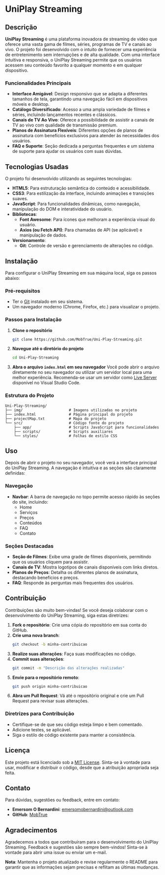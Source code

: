# UniPlay Streaming

## Descrição

**UniPlay Streaming** é uma plataforma inovadora de streaming de vídeo que oferece uma vasta gama de filmes, séries, programas de TV e canais ao vivo. O projeto foi desenvolvido com o intuito de fornecer uma experiência de entretenimento sem interrupções e de alta qualidade. Com uma interface intuitiva e responsiva, o UniPlay Streaming permite que os usuários acessem seu conteúdo favorito a qualquer momento e em qualquer dispositivo.

### Funcionalidades Principais

- **Interface Amigável**: Design responsivo que se adapta a diferentes tamanhos de tela, garantindo uma navegação fácil em dispositivos móveis e desktop.
- **Catálogo Diversificado**: Acesso a uma ampla variedade de filmes e séries, incluindo lançamentos recentes e clássicos.
- **Canais de TV Ao Vivo**: Oferece a possibilidade de assistir a canais de TV ao vivo com qualidade de transmissão premium.
- **Planos de Assinatura Flexíveis**: Diferentes opções de planos de assinatura com benefícios exclusivos para atender às necessidades dos usuários.
- **FAQ e Suporte**: Seção dedicada a perguntas frequentes e um sistema de suporte para ajudar os usuários com suas dúvidas.

## Tecnologias Usadas

O projeto foi desenvolvido utilizando as seguintes tecnologias:

- **HTML5**: Para estruturação semântica do conteúdo e acessibilidade.
- **CSS3**: Para estilização da interface, incluindo animações e transições suaves.
- **JavaScript**: Para funcionalidades dinâmicas, como navegação, manipulação do DOM e interatividade do usuário.
- **Bibliotecas**:
  - **Font Awesome**: Para ícones que melhoram a experiência visual do usuário.
  - **Axios (ou Fetch API)**: Para chamadas de API (se aplicável) e manipulação de dados.
- **Versionamento**: 
  - **Git**: Controle de versão e gerenciamento de alterações no código.

## Instalação

Para configurar o UniPlay Streaming em sua máquina local, siga os passos abaixo:

### Pré-requisitos

- Ter o [Git](https://git-scm.com/) instalado em seu sistema.
- Um navegador moderno (Chrome, Firefox, etc.) para visualizar o projeto.

### Passos para Instalação

1. **Clone o repositório**
   ```bash
   git clone https://github.com/MobTrue/Uni-Play-Streaming.git
   ```

2. **Navegue até o diretório do projeto**
   ```bash
   cd Uni-Play-Streaming
   ```

3. **Abra o arquivo `index.html` em seu navegador**
   Você pode abrir o arquivo diretamente no seu navegador ou utilizar um servidor local para uma melhor experiência. Recomenda-se usar um servidor como [Live Server](https://marketplace.visualstudio.com/items?itemName=ritwickdey.LiveServer) disponível no Visual Studio Code.

### Estrutura do Projeto

```plaintext
Uni-Play-Streaming/
├── img/                     # Imagens utilizadas no projeto
├── index.html               # Página principal do projeto
├── projectMap.txt           # Mapa do projeto
└── src/                     # Código fonte do projeto
    ├── app/                 # Scripts JavaScript para funcionalidades
    ├── scripts/             # Scripts auxiliares
    └── styles/              # Folhas de estilo CSS
```

## Uso

Depois de abrir o projeto no seu navegador, você verá a interface principal do UniPlay Streaming. A navegação é intuitiva e as seções são claramente definidas:

### Navegação

- **Navbar**: A barra de navegação no topo permite acesso rápido às seções do site, incluindo:
  - Home
  - Serviços
  - Preços
  - Conteúdos
  - FAQ
  - Contato

### Seções Destacadas

- **Seção de Filmes**: Exibe uma grade de filmes disponíveis, permitindo que os usuários cliquem para assistir.
- **Canais de TV**: Mostra logotipos de canais disponíveis com links diretos.
- **Planos de Preços**: Detalha os diferentes planos de assinatura, destacando benefícios e preços.
- **FAQ**: Responde às perguntas mais frequentes dos usuários.

## Contribuição

Contribuições são muito bem-vindas! Se você deseja colaborar com o desenvolvimento do UniPlay Streaming, siga estas diretrizes:

1. **Fork o repositório**: Crie uma cópia do repositório em sua conta do GitHub.
2. **Crie uma nova branch**:
   ```bash
   git checkout -b minha-contribuicao
   ```
3. **Realize suas alterações**: Faça suas modificações no código.
4. **Commit suas alterações**:
   ```bash
   git commit -m "Descrição das alterações realizadas"
   ```
5. **Envie para o repositório remoto**:
   ```bash
   git push origin minha-contribuicao
   ```
6. **Abra um Pull Request**: Vá até o repositório original e crie um Pull Request para revisar suas alterações.

### Diretrizes para Contribuição

- Certifique-se de que seu código esteja limpo e bem comentado.
- Adicione testes, se aplicável.
- Siga o estilo de código existente para manter a consistência.

## Licença

Este projeto está licenciado sob a [MIT License](LICENSE). Sinta-se à vontade para usar, modificar e distribuir o código, desde que a atribuição apropriada seja feita.

## Contato

Para dúvidas, sugestões ou feedback, entre em contato:

- **Emersom O Bernardini**: [emersomobernardini@outlook.com](mailto:seuemail@example.com)
- **GitHub**: [MobTrue](https://github.com/MobTrue)

## Agradecimentos

Agradecemos a todos que contribuíram para o desenvolvimento do UniPlay Streaming. Feedback e sugestões são sempre bem-vindos! Sinta-se à vontade para abrir uma issue ou enviar um e-mail.

**Nota**: Mantenha o projeto atualizado e revise regularmente o README para garantir que as informações sejam precisas e reflitam as últimas mudanças.
